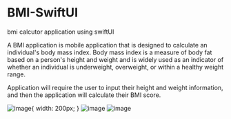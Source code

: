 # BMI-SwiftUI
bmi calcutor application using swiftUI



A BMI application is mobile application that is designed to calculate an individual's body mass index. Body mass index is a measure of body fat based on a person's height and weight and is widely used as an indicator of whether an individual is underweight, overweight, or within a healthy weight range.



Application will require the user to input their height and weight information, and then the application will calculate their BMI score. 






![image](https://user-images.githubusercontent.com/78087419/228754578-431064c9-22bb-456b-b662-50b0cdd02970.png){ width: 200px; }
![image](https://user-images.githubusercontent.com/78087419/228754655-69921a00-9c86-4957-b17f-f8ca1e217924.png)
![image](https://user-images.githubusercontent.com/78087419/228754699-f72d05ea-34b9-4364-9b1c-cc5504478f66.png)
